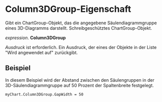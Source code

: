 
# Column3DGroup-Eigenschaft

Gibt ein ChartGroup-Objekt, das die angegebene Säulendiagrammgruppe eines 3D-Diagramms darstellt. Schreibgeschütztes ChartGroup-Objekt.

 _expression_. **Column3DGroup**

 _Ausdruck_ ist erforderlich. Ein Ausdruck, der eines der Objekte in der Liste "Wird angewendet auf" zurückgibt.


## Beispiel

In diesem Beispiel wird der Abstand zwischen den Säulengruppen in der 3D-Säulendiagrammgruppe auf 50 Prozent der Spaltenbreite festgelegt.


```
myChart.Column3DGroup.GapWidth = 50
```

